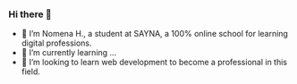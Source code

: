 ### Hi there 👋

- 🧑 I’m Nomena H., a student at SAYNA, a 100% online school for learning digital professions. 
- 🌱 I’m currently learning ...
- 👯 I’m looking to learn web development to become a professional in this field.
